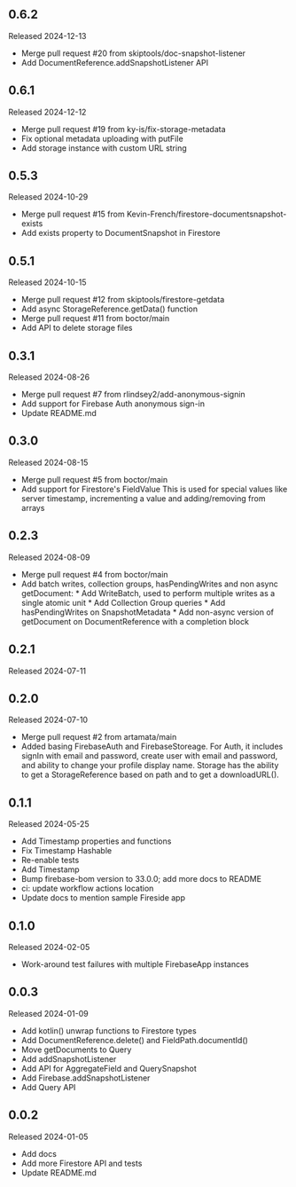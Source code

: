 ## 0.6.2

Released 2024-12-13

  - Merge pull request #20 from skiptools/doc-snapshot-listener
  - Add DocumentReference.addSnapshotListener API

## 0.6.1

Released 2024-12-12

  - Merge pull request #19 from ky-is/fix-storage-metadata
  - Fix optional metadata uploading with putFile
  - Add storage instance with custom URL string

## 0.5.3

Released 2024-10-29

  - Merge pull request #15 from Kevin-French/firestore-documentsnapshot-exists
  - Add exists property to DocumentSnapshot in Firestore

## 0.5.1

Released 2024-10-15

  - Merge pull request #12 from skiptools/firestore-getdata
  - Add async StorageReference.getData() function
  - Merge pull request #11 from boctor/main
  - Add API to delete storage files

## 0.3.1

Released 2024-08-26

  - Merge pull request #7 from rlindsey2/add-anonymous-signin
  - Add support for Firebase Auth anonymous sign-in
  - Update README.md

## 0.3.0

Released 2024-08-15

  - Merge pull request #5 from boctor/main
  - Add support for Firestore's FieldValue This is used for special values like server timestamp, incrementing a value and adding/removing from arrays

## 0.2.3

Released 2024-08-09

  - Merge pull request #4 from boctor/main
  - Add batch writes, collection groups, hasPendingWrites and non async getDocument: * Add WriteBatch, used to perform multiple writes as a single atomic unit * Add Collection Group queries * Add hasPendingWrites on SnapshotMetadata * Add non-async version of getDocument on DocumentReference with a completion block

## 0.2.1

Released 2024-07-11


## 0.2.0

Released 2024-07-10

  - Merge pull request #2 from artamata/main
  - Added basing FirebaseAuth and FirebaseStoreage. For Auth, it includes signIn with email and password, create user with email and password, and ability to change your profile display name. Storage has the ability to get a StorageReference based on path and to get a downloadURL().

## 0.1.1

Released 2024-05-25

  - Add Timestamp properties and functions
  - Fix Timestamp Hashable
  - Re-enable tests
  - Add Timestamp
  - Bump firebase-bom version to 33.0.0; add more docs to README
  - ci: update workflow actions location
  - Update docs to mention sample Fireside app

## 0.1.0

Released 2024-02-05

  - Work-around test failures with multiple FirebaseApp instances

## 0.0.3

Released 2024-01-09

  - Add kotlin() unwrap functions to Firestore types
  - Add DocumentReference.delete() and FieldPath.documentId()
  - Move getDocuments to Query
  - Add addSnapshotListener
  - Add API for AggregateField and QuerySnapshot
  - Add Firebase.addSnapshotListener
  - Add Query API

## 0.0.2

Released 2024-01-05

  - Add docs
  - Add more Firestore API and tests
  - Update README.md

